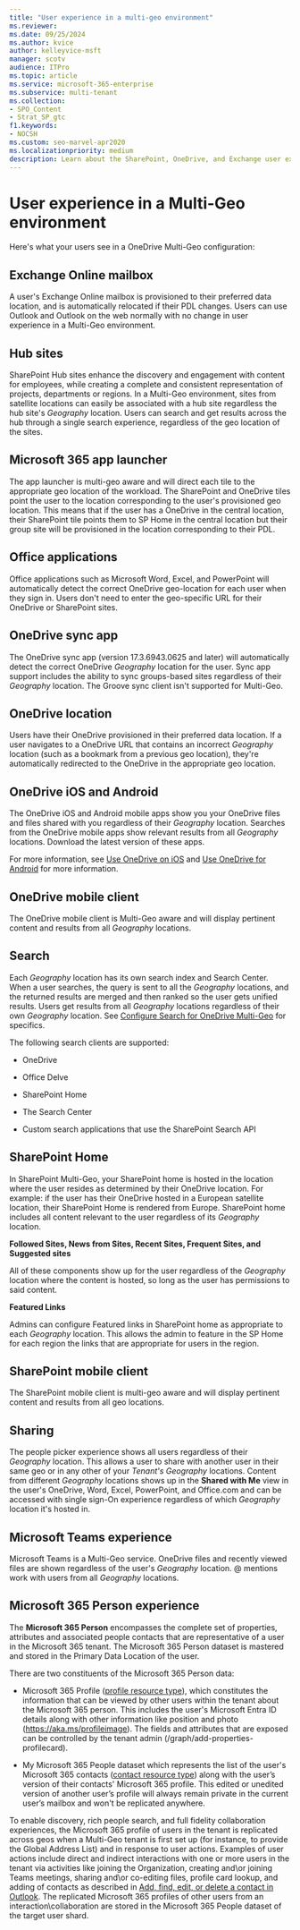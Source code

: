 ```yaml
---
title: "User experience in a multi-geo environment"
ms.reviewer:
ms.date: 09/25/2024
ms.author: kvice
author: kelleyvice-msft
manager: scotv
audience: ITPro
ms.topic: article
ms.service: microsoft-365-enterprise
ms.subservice: multi-tenant
ms.collection:
- SPO_Content
- Strat_SP_gtc
f1.keywords:
- NOCSH
ms.custom: seo-marvel-apr2020
ms.localizationpriority: medium
description: Learn about the SharePoint, OneDrive, and Exchange user experience in a multi-geo environment for Microsoft 365.
---
```


# User experience in a Multi-Geo environment

Here's what your users see in a OneDrive Multi-Geo configuration:

## Exchange Online mailbox

A user's Exchange Online mailbox is provisioned to their preferred data location, and is automatically relocated if their PDL changes. Users can use Outlook and Outlook on the web normally with no change in user experience in a Multi-Geo environment.

## Hub sites

SharePoint Hub sites enhance the discovery and engagement with content for employees, while creating a complete and consistent representation of projects, departments or regions. In a Multi-Geo environment, sites from satellite locations can easily be associated with a hub site regardless the hub site's _Geography_ location. Users can search and get results across the hub through a single search experience, regardless of the geo location of the sites.

## Microsoft 365 app launcher

The app launcher is multi-geo aware and will direct each tile to the appropriate geo location of the workload. The SharePoint and OneDrive tiles point the user to the location corresponding to the user's provisioned geo location. This means that if the user has a OneDrive in the central location, their SharePoint tile points them to SP Home in the central location but their group site will be provisioned in the location corresponding to their PDL. 

## Office applications

Office applications such as Microsoft Word, Excel, and PowerPoint will automatically detect the correct OneDrive geo-location for each user when they sign in. Users don't need to enter the geo-specific URL for their OneDrive or SharePoint sites.

## OneDrive sync app

The OneDrive sync app (version 17.3.6943.0625 and later) will automatically detect the correct OneDrive _Geography_ location for the user. Sync app support includes the ability to sync groups-based sites regardless of their _Geography_ location. The Groove sync client isn't supported for Multi-Geo. 

## OneDrive location

Users have their OneDrive provisioned in their preferred data location. If a user navigates to a OneDrive URL that contains an incorrect _Geography_ location (such as a bookmark from a previous geo location), they're automatically redirected to the OneDrive in the appropriate geo location.

## OneDrive iOS and Android 

The OneDrive iOS and Android mobile apps show you your OneDrive files and files shared with you regardless of their _Geography_ location. Searches from the OneDrive mobile apps show relevant results from all _Geography_ locations. Download the latest version of these apps.

For more information, see [Use OneDrive on iOS](https://support.office.com/article/08d5c5b2-ccc6-40eb-a244-fe3597a3c247) and [Use OneDrive for Android](https://support.office.com/article/eee1d31c-792d-41d4-8132-f9621b39eb36) for more information.

## OneDrive mobile client

The OneDrive mobile client is Multi-Geo aware and will display pertinent content and results from all _Geography_ locations.

## Search

Each _Geography_ location has its own search index and Search Center. When a user searches, the query is sent to all the _Geography_ locations, and the returned results are merged and then ranked so the user gets unified results. Users get results from all _Geography_ locations regardless of their own _Geography_ location. See [Configure Search for OneDrive Multi-Geo](configure-search-for-multi-geo.md) for specifics.

The following search clients are supported:

-   OneDrive

-   Office Delve

-   SharePoint Home

-   The Search Center

-   Custom search applications that use the SharePoint Search API

## SharePoint Home 

In SharePoint Multi-Geo, your SharePoint home is hosted in the location where the user resides as determined by their OneDrive location. For example: if the user has their OneDrive hosted in a European satellite location, their SharePoint Home is rendered from Europe. SharePoint home includes all content relevant to the user regardless of its _Geography_ location. 

**Followed Sites, News from Sites, Recent Sites, Frequent Sites, and Suggested sites**

All of these components show up for the user regardless of the _Geography_ location where the content is hosted, so long as the user has permissions to said content. 

**Featured Links**

Admins can configure Featured links in SharePoint home as appropriate to each _Geography_ location. This allows the admin to feature in the SP Home for each region the links that are appropriate for users in the region. 

## SharePoint mobile client

The SharePoint mobile client is multi-geo aware and will display pertinent content and results from all geo locations.

## Sharing

The people picker experience shows all users regardless of their _Geography_ location. This allows a user to share with another user in their same geo or in any other of your _Tenant's_ _Geography_ locations. Content from different _Geography_ locations shows up in the **Shared with Me** view in the user's OneDrive, Word, Excel, PowerPoint, and Office.com and can be accessed with single sign-On experience regardless of which _Geography_ location it's hosted in.

## Microsoft Teams experience

Microsoft Teams is a Multi-Geo service. OneDrive files and recently viewed files are shown regardless of the user's _Geography_ location. @ mentions work with users from all _Geography_ locations.

## Microsoft 365 Person experience

The **Microsoft 365 Person** encompasses the complete set of properties, attributes and associated people contacts that are representative of a user in the Microsoft 365 tenant. The Microsoft 365 Person dataset is mastered and stored in the Primary Data Location of the user.

There are two constituents of the Microsoft 365 Person data:

- Microsoft 365 Profile ([profile resource type](https://learn.microsoft.com/graph/api/resources/profile?view=graph-rest-beta&preserve-view=true)), which constitutes the information that can be viewed by other users within the tenant about the Microsoft 365 person. This includes the user's Microsoft Entra ID details along with other information like position and photo (https://aka.ms/profileimage). The fields and attributes that are exposed can be controlled by the tenant admin (/graph/add-properties-profilecard).

- My Microsoft 365 People dataset which represents the list of the user's Microsoft 365 contacts ([contact resource type](https://learn.microsoft.com/graph/api/resources/contact?view=graph-rest-1.0&preserve-view=true)) along with the user’s version of their contacts' Microsoft 365 profile. This edited or unedited version of another user’s profile will always remain private in the current user’s mailbox and won't be replicated anywhere.

To enable discovery, rich people search, and full fidelity collaboration experiences, the Microsoft 365 profile of users in the tenant is replicated across geos when a Multi-Geo tenant is first set up (for instance, to provide the Global Address List) and in response to user actions. Examples of user actions include direct and indirect interactions with one or more users in the tenant via activities like joining the Organization, creating and\or joining Teams meetings, sharing and\or co-editing files, profile card lookup, and adding of contacts as described in [Add, find, edit, or delete a contact in Outlook](https://support.microsoft.com/office/add-find-edit-or-delete-a-contact-in-outlook-e1dc4548-3bd6-4644-aecd-47b5728f7b0d#:~:text=information%20any%20time.-,Select%20the%20contact%20from%20the%20list%2C%20then%20select%20Edit%20contact,and%20begin%20adding%20more%20information.&text=someone's%20profile%20card-,In%20Mail%2C%20open%20an%20email%20message%20in%20the%20reading%20pane,card%2C%20select%20Add%20to%20contacts.). The replicated Microsoft 365 profiles of other users from an interaction\collaboration are stored in the Microsoft 365 People dataset of the target user shard.
